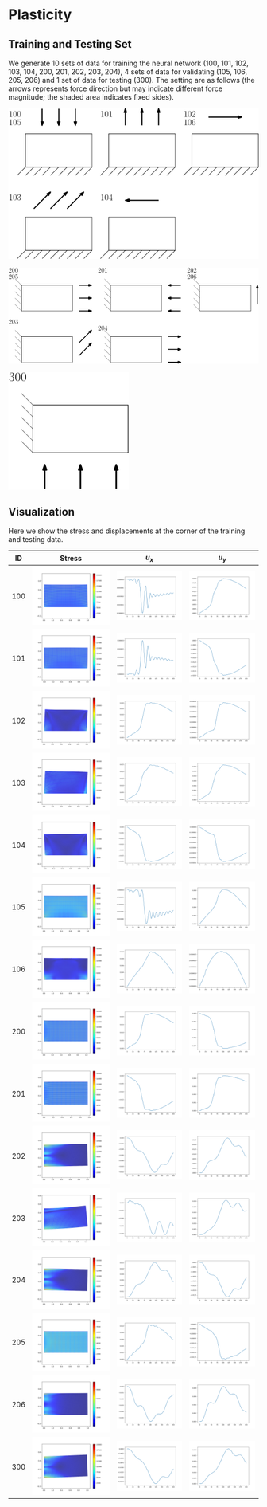 # Plasticity

## Training and Testing Set

We generate 10 sets of data for training the neural network (100, 101, 102, 103, 104, 200, 201, 202, 203, 204), 4 sets of data for validating (105, 106, 205, 206) and 1 set of data for testing (300). The setting are as follows (the arrows represents force direction but may indicate different force magnitude; the shaded area indicates fixed sides). 

![](./assets/100.png)

![](./assets/200.png)

![](./assets/300.png)


## Visualization

Here we show the stress and displacements at the corner of the training and testing data.



| ID   | Stress                                  | $u_x$ | $u_y$ |
| ---- | --------------------------------------- | ----- | ----- |
| 100  | ![](./assets/reference_terminal100.png) | ![](./assets/reference_ux100.png)      | ![](./assets/reference_uy100.png)      |
| 101  | ![](./assets/reference_terminal101.png) | ![](./assets/reference_ux101.png)      | ![](./assets/reference_uy101.png)      |
| 102  | ![](./assets/reference_terminal102.png) | ![](./assets/reference_ux102.png)      | ![](./assets/reference_uy102.png)      |
| 103  | ![](./assets/reference_terminal103.png) | ![](./assets/reference_ux103.png)      | ![](./assets/reference_uy103.png)      |
| 104  | ![](./assets/reference_terminal104.png) | ![](./assets/reference_ux104.png)      | ![](./assets/reference_uy104.png)      |
| 105  | ![](./assets/reference_terminal105.png) | ![](./assets/reference_ux105.png)      | ![](./assets/reference_uy105.png)      |
| 106  | ![](./assets/reference_terminal106.png) | ![](./assets/reference_ux106.png)      | ![](./assets/reference_uy106.png)      |
| 200  | ![](./assets/reference_terminal200.png) | ![](./assets/reference_ux200.png)      | ![](./assets/reference_uy200.png)      |
| 201  | ![](./assets/reference_terminal201.png) | ![](./assets/reference_ux201.png)      | ![](./assets/reference_uy201.png)      |
| 202  | ![](./assets/reference_terminal202.png) | ![](./assets/reference_ux202.png)      | ![](./assets/reference_uy202.png)      |
| 203  | ![](./assets/reference_terminal203.png) | ![](./assets/reference_ux203.png)      | ![](./assets/reference_uy203.png)      |
| 204  | ![](./assets/reference_terminal204.png) | ![](./assets/reference_ux204.png)      | ![](./assets/reference_uy204.png)      |
| 205  | ![](./assets/reference_terminal205.png) | ![](./assets/reference_ux205.png)      | ![](./assets/reference_uy205.png)      |
| 206  | ![](./assets/reference_terminal206.png) | ![](./assets/reference_ux206.png)      | ![](./assets/reference_uy206.png)      |
| 300  | ![](./assets/reference_terminal300.png) | ![](./assets/reference_ux300.png)      | ![](./assets/reference_uy300.png)      |



